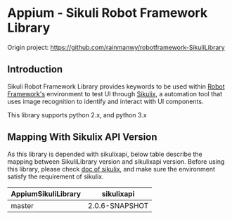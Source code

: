 Appium - Sikuli Robot Framework Library 
==============================

Origin project: https://github.com/rainmanwy/robotframework-SikuliLibrary


## Introduction
Sikuli Robot Framework Library provides keywords to be used within [Robot Framework's](https://robotframework.org/) environment to test UI through [Sikulix](http://sikulix.com/), a automation tool that uses image recognition to identify and interact with UI components.  

This library supports python 2.x, and python 3.x

## Mapping With Sikulix API Version
As this library is depended with sikulixapi, below table describe the mapping between SikuliLibrary version and sikulixapi version.
Before using this library, please check [doc of sikulix](https://sikulix-2014.readthedocs.io/en/latest/index.html), and make sure the environment satisfy the requirement of sikulix.

|  AppiumSikuliLibrary          |  sikulixapi   	|
|  ---                    		|  ---          	|
|  master                 		|  2.0.6-SNAPSHOT   |